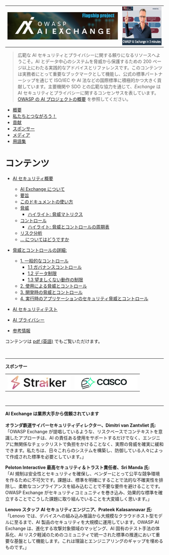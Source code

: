---
---

<p align="center">
<table style="border: none;">
  <tr>
    <td style="border: none;">
      <img src="https://github.com/OWASP/www-project-ai-security-and-privacy-guide/blob/main/assets/images/aixlogosml3-flag.jpg?raw=true" alt="OWASP AI Exchange Logo"/>
    </td>
    <td style="border: none;">
      <a href="https://youtu.be/kQC7ouDB_z8" target="_blank" rel="noopener noreferrer">
        <img width="177" height="123" src="https://github.com/OWASP/www-project-ai-security-and-privacy-guide/blob/main/assets/images/aixinfomercialthumbnail-small2.png?raw=true" style="border: none;"/>
      </a>
    </td>
  </tr>
</table>
</p>

> 広範な AI セキュリティとプライバシーに関する頼りになるリソースへようこそ。AI とデータ中心のシステムを脅威から保護するための 200 ページ以上にわたる実践的なアドバイスとリファレンスです。このコンテンツは実務者にとって重要なブックマークとして機能し、公式の標準パートナーシップを通じて ISO/IEC や AI 法などの国際標準に積極的かつ大きく貢献しています。主要機関や SDO との広範な協力を通じて、_Exchange_ は AI セキュリティとプライバシーに関するコンセンサスを表しています。<br>
[OWASP の AI プロジェクトの概要](docs/ai_security_overview.md#relevant-owasp-ai-initiatives) を参照してください。

<!-- {{< spacer height="10" >}} -->

<!-- {{< cards >}} -->
- [概要](docs/ai_security_overview.md#about-the-ai-exchange)    <!-- {{< small-card link="/goto/about/" title="概要" icon="document-text" >}} -->
- [私たちとつながろう！](connect.md)    <!-- {{< small-card link="/connect" title="私たちとつながろう！" icon="chat" >}} -->
- [貢献](contribute.md)    <!-- {{< small-card link="/contribute" title="貢献" icon="star" >}} -->
- [スポンサー](https://owaspai.org/sponsor/)    <!-- {{< small-card link="/sponsor" title="スポンサー" icon="star" >}} -->
- [メディア](media.md)    <!-- {{< small-card link="/media" title="メディア" icon="speakerphone" >}} -->
- [用語集](docs/ai_security_glossary.md)    <!-- {{< small-card link="/goto/glossary/" title="用語集" icon="document-text">}} -->
<!-- {{< /cards >}} -->

<!-- <table style="width: 100%;  border: 0; margin: 0; padding: 0;"> -->
<!--   <tr style="border: 0;"> -->
<!--     <td style="border: 0; text-align: center;"> -->
<!--       <div style="display: inline-block; text-align: left;"> -->

# コンテンツ

* [AI セキュリティ概要](docs/ai_security_overview.md)
  - [AI Exchange について](docs/ai_security_overview.md#about-the-ai-exchange)
  - [要旨](docs/ai_security_overview.md#summary---how-to-address-ai-security)
  - [このドキュメントの使い方](docs/ai_security_overview.md#how-to-use-this-document)
  - [脅威](docs/ai_security_overview.md#threats-overview)
    - [ハイライト: 脅威マトリクス](docs/ai_security_overview.md#ai-security-matrix)
  - [コントロール](docs/ai_security_overview.md#controls-overview)
    - [ハイライト: 脅威とコントロールの周期表](docs/ai_security_overview.md#periodic-table-of-ai-security)
  - [リスク分析](docs/ai_security_overview.md#how-to-select-relevant-threats-and-controls-risk-analysis)
  - [... についてはどうですか](docs/ai_security_overview.md#how-about-)

* [脅威とコントロールの詳細:](docs/ai_security_overview.md#structure-of-threats-and-controls-in-the-deep-dive-section)
  - [1. 一般的なコントロール](docs/1_general_controls.md)
    - [1.1 ガバナンスコントロール](docs/1_general_controls.md#11-general-governance-controls)
    - [1.2 データ制限](docs/1_general_controls.md#12-general-controls-for-sensitive-data-limitation)
    - [1.3 望ましくない動作の制限](docs/1_general_controls.md#13-controls-to-limit-the-effects-of-unwanted-behaviour)
  - [2. 使用による脅威とコントロール](docs/2_threats_through_use.md)
  - [3. 開発時の脅威とコントロール](docs/3_development_time_threats.md)
  - [4. 実行時のアプリケーションのセキュリティ脅威とコントロール](docs/4_runtime_application_security_threats.md)

* [AI セキュリティテスト](docs/5_testing.md)

* [AI プライバシー](docs/6_privacy.md)

* [参考情報](docs/ai_security_references.md)

コンテンツは [pdf (英語)](https://raw.githubusercontent.com/OWASP/www-project-ai-security-and-privacy-guide/refs/heads/main/content/ai_exchange/static/OWASP-AI-Exchange.pdf) でもご覧いただけます。

<!-- </div> -->
<!--     </td> -->
<!--   </tr> -->
<!-- </table> -->
<!-- </div> -->
<br>
<hr>
<b>スポンサー</b>
<table style="border: none;">
<tr style="border: none;">
  <td style="border: none;"><a href="https://www.straiker.ai/" rel="noopener noreferrer" target="_blank"><img src="https://raw.githubusercontent.com/OWASP/www-project-ai-security-and-privacy-guide/refs/heads/main/content/ai_exchange/static/images/sp_straiker.jpg" style="display: block; margin: auto;" alt="Straiker sponsor"></a></td>
  <td style="border: none;"><a href="https://www.casco.com/" rel="noopener noreferrer" target="_blank"><img src="https://raw.githubusercontent.com/OWASP/www-project-ai-security-and-privacy-guide/refs/heads/main/content/ai_exchange/static/images/sp_casco.png" style="display: block; margin: auto;" alt="Casco sponsor"></a></td>
</tr>
</table>
<br>
<hr>
<b>AI Exchange は業界大手から信頼されています</b><br><br>
<b>オランダ鉄道サイバーセキュリティディレクター、Dimitri van Zantvliet 氏:</b><br>
「OWASP Exchange が提唱しているような、リスクベースでコンテキストを意識したアプローチは、AI の責任ある使用をサポートするだけでなく、エンジニアに無関係なチェックリストで負担をかけることなく、実際の脅威を確実に緩和できます。私たちは、日々これらのシステムを構築し、防御している人々によって作成された標準を必要としています。」<br>

<b>Peloton Interactive 最高セキュリティ＆トラスト責任者、Sri Manda 氏:</b><br>
「AI 規制は安全性とセキュリティを確保し、ベンダーにとって公平な競争環境を作るために不可欠です。課題は、標準を明確にすることで法的な不確実性を排除し、柔軟なコンプライアンスを組み込むことで不要な要件を避けることです。OWASP Exchange がセキュリティコミュニティを巻き込み、効果的な標準を確立することでこうした課題に取り組んでいることを大変嬉しく思います。」<br>

<b>Lenovo スタッフ AI セキュリティエンジニア、Prateek Kalasannavar 氏:</b><br>
「Lenovo では、デバイスへの組み込み推論から大規模なクラウドホスト型モデルに至るまで、AI 製品のセキュリティを大規模に運用しています。OWASP AI Exchange は、進化する攻撃対象領域のマッピング、AI 固有のテスト手法の体系化、AI リスク軽減のためのコミュニティで統一された標準の推進において重要な基盤として機能します。これは理論とエンジニアリングのギャップを埋めるものです。」
